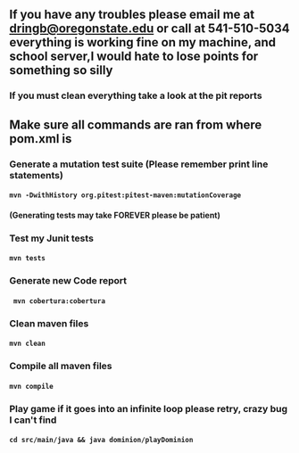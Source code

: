 ## If you have any troubles please email me at dringb@oregonstate.edu or call at 541-510-5034 everything is working fine on my machine, and school server,I would hate to lose points for something so silly

### If you must clean everything take a look at the pit reports 
## Make sure all commands are ran from where pom.xml is

### Generate a mutation test suite (Please remember print line statements)
#### ```mvn -DwithHistory org.pitest:pitest-maven:mutationCoverage```
#### (Generating tests may take FOREVER please be patient)


### Test my Junit tests 
#### ```mvn tests```

### Generate new Code report 
#### ``` mvn cobertura:cobertura```

### Clean maven files 
#### ```mvn clean```

### Compile all maven files 
#### ```mvn compile```

### Play game if it goes into an infinite loop please retry, crazy bug I can't find
#### ```cd src/main/java && java dominion/playDominion```
